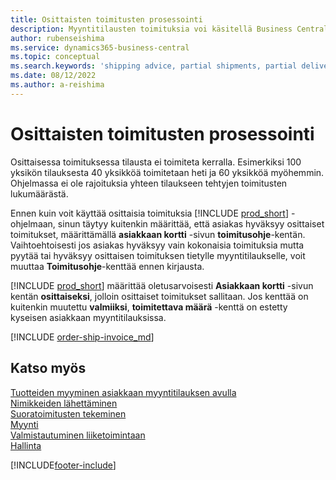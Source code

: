 ```yaml
---
title: Osittaisten toimitusten prosessointi
description: Myyntitilausten toimituksia voi käsitellä Business Centralin osatoimituksilla toimitusneuvonta- ja toimitettava määrä -kenttien avulla.
author: rubenseishima
ms.service: dynamics365-business-central
ms.topic: conceptual
ms.search.keywords: 'shipping advice, partial shipments, partial deliveries, trade, customer sales order'
ms.date: 08/12/2022
ms.author: a-reishima
---
```

# <a name="process-partial-shipments"></a>Osittaisten toimitusten prosessointi

Osittaisessa toimituksessa tilausta ei toimiteta kerralla. Esimerkiksi 100 yksikön tilauksesta 40 yksikköä toimitetaan heti ja 60 yksikköä myöhemmin. Ohjelmassa ei ole rajoituksia yhteen tilaukseen tehtyjen toimitusten lukumäärästä.

Ennen kuin voit käyttää osittaisia toimituksia [!INCLUDE [prod_short](includes/prod_short.md)] -ohjelmaan, sinun täytyy kuitenkin määrittää, että asiakas hyväksyy osittaiset toimitukset, määrittämällä **asiakkaan kortti** -sivun **toimitusohje**-kentän. Vaihtoehtoisesti jos asiakas hyväksyy vain kokonaisia toimituksia mutta pyytää tai hyväksyy osittaisen toimituksen tietylle myyntitilaukselle, voit muuttaa **Toimitusohje**-kenttää ennen kirjausta.

[!INCLUDE [prod_short](includes/prod_short.md)] määrittää oletusarvoisesti **Asiakkaan kortti** -sivun kentän **osittaiseksi**, jolloin osittaiset toimitukset sallitaan. Jos kenttää on kuitenkin muutettu **valmiiksi**, **toimitettava määrä** -kenttä on estetty kyseisen asiakkaan myyntitilauksissa.

[!INCLUDE [order-ship-invoice_md](includes/order-ship-invoice.md)]

## <a name="see-also"></a>Katso myös

[Tuotteiden myyminen asiakkaan myyntitilauksen avulla](sales-how-sell-products.md)  
[Nimikkeiden lähettäminen](warehouse-how-ship-items.md)  
[Suoratoimitusten tekeminen](sales-how-drop-shipment.md)  
[Myynti](sales-manage-sales.md)  
[Valmistautuminen liiketoimintaan](ui-get-ready-business.md)  
[Hallinta](admin-setup-and-administration.md)  

[!INCLUDE[footer-include](includes/footer-banner.md)]
